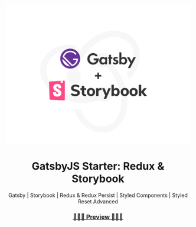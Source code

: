 <p align="center">
  <a href="https://gatsby-starter-redux-storybook.netlify.com">
    <img alt="Gatsby" src="./src/assets/images/gatsby-starter-redux-storybook-bg.png" width="600" />
  </a>
</p>
<h1 align="center">
  GatsbyJS Starter: Redux & Storybook
</h1>

   <p align="center">Gatsby | Storybook | Redux & Redux Persist | Styled Components | Styled Reset Advanced </p>

 <a  href="https://gatsby-starter-redux-storybook.netlify.com">
   <h3 align="center">
    🔗🔗🔗 Preview 🔗🔗🔗
   </h3>
 </a>

